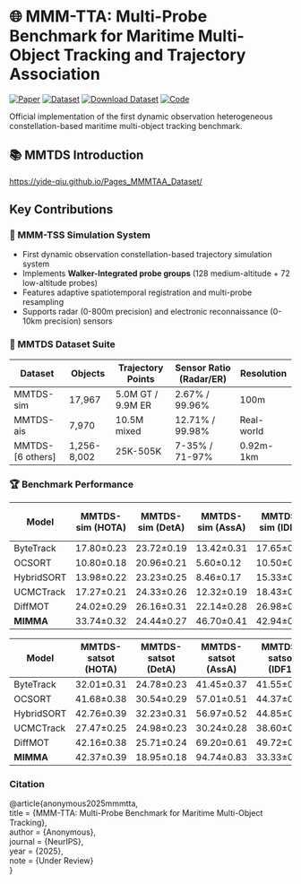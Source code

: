 
# 🌐 MMM-TTA: Multi-Probe Benchmark for Maritime Multi-Object Tracking and Trajectory Association

[![Paper](https://img.shields.io/badge/arXiv-Paper-31AE8A)]()
[![Dataset](https://img.shields.io/badge/Docs-MMTDS_Dataset-0089D6)](https://yide-qiu.github.io/Pages_MMMTAA_Dataset/)
[![Download Dataset](https://img.shields.io/badge/Download-Data-10B981)](https://pan.quark.cn/s/42ff735ebab5)
[![Code](https://img.shields.io/badge/Code-Data-0089D6)](https://github.com/Yide-Qiu/MMTD/)

Official implementation of the first dynamic observation heterogeneous constellation-based maritime multi-object tracking benchmark.

## 📚 MMTDS Introduction

https://yide-qiu.github.io/Pages_MMMTAA_Dataset/

## Key Contributions

### 🌟 MMM-TSS Simulation System
- First dynamic observation constellation-based trajectory simulation system
- Implements **Walker-Integrated probe groups** (128 medium-altitude + 72 low-altitude probes)
- Features adaptive spatiotemporal registration and multi-probe resampling
- Supports radar (0-800m precision) and electronic reconnaissance (0-10km precision) sensors

### 🚢 MMTDS Dataset Suite
| Dataset        | Objects | Trajectory Points | Sensor Ratio (Radar/ER) | Resolution | 
|----------------|---------|-------------------|-------------------------|------------|
| MMTDS-sim      | 17,967  | 5.0M GT / 9.9M ER | 2.67% / 99.96%          | 100m       |
| MMTDS-ais      | 7,970   | 10.5M mixed       | 12.71% / 99.98%         | Real-world |
| MMTDS-[6 others]| 1,256-8,002 | 25K-505K    | 7-35% / 71-97%       | 0.92m-1km  |

### 🏆 Benchmark Performance
| Model       |MMTDS-sim (HOTA)|MMTDS-sim (DetA)|MMTDS-sim (AssA)|MMTDS-sim (IDF1)|MMTDS-satmtb (HOTA)| MMTDS-satmtb (DetA) |MMTDS-satmtb (AssA)|MMTDS-satmtb (IDF1)|MMTDS-ootb (HOTA)|MMTDS-ootb (DetA)  |MMTDS-ootb (AssA)|MMTDS-ootb (IDF1)|MMTDS-otb100 (HOTA)| MMTDS-otb100 (DetA)   |MMTDS-otb100 (AssA)|MMTDS-otb100 (IDF1)|
|-------------|--------|------|---------|---------------------|------|---------------|-----------------|-------|--------|-----------------|--------------|------|--------|------------------|---------|----------|
| ByteTrack   | 17.80±0.23 | 23.72±0.19 | 13.42±0.31 | 17.65±0.27 | 25.14±0.18 | 25.99±0.22 | 24.50±0.29 | 41.55±0.33 | 33.05±0.28 | 21.55±0.24 | 50.97±0.37 | 35.07±0.26 | 41.30±0.31 | 30.24±0.23 | 57.13±0.42 | 46.50±0.39 |
| OCSORT      | 10.80±0.18 | 20.96±0.21 | 5.60±0.12  | 10.50±0.15 | 25.56±0.27 | 29.61±0.32 | 22.24±0.25 | 42.07±0.36 | 36.75±0.29 | 25.87±0.23 | 52.73±0.41 | 35.99±0.33 | 36.30±0.28 | 31.95±0.26 | 42.29±0.34 | 36.48±0.31 |
| HybridSORT  | 13.98±0.22 | 23.23±0.25 | 8.46±0.17  | 15.33±0.19 | 24.87±0.24 | 27.31±0.28 | 22.86±0.27 | 39.47±0.35 | 37.42±0.32 | 26.47±0.29 | 53.62±0.43 | 37.02±0.34 | 42.23±0.37 | 37.55±0.33 | 48.85±0.42 | 41.55±0.38 |
| UCMCTrack   | 17.27±0.21 | 24.33±0.26 | 12.32±0.19 | 18.43±0.22 | 18.72±0.17 | 26.56±0.24 | 13.22±0.18 | 39.45±0.34 | 28.80±0.23 | 22.49±0.21 | 37.03±0.31 | 34.55±0.29 | 31.00±0.27 | 30.95±0.25 | 31.17±0.28 | 42.80±0.36 |
| DiffMOT     | 24.02±0.29 | 26.16±0.31 | 22.14±0.28 | 26.98±0.33 | 25.06±0.26 | 27.85±0.29 | 22.57±0.27 | 38.84±0.35 | 38.92±0.34 | 22.81±0.23 | 66.48±0.53 | 44.27±0.41 | 44.42±0.39 | 30.52±0.28 | 64.66±0.51 | 55.90±0.47 |
| **MIMMA**   | 33.74±0.32 | 24.44±0.27 | 46.70±0.41 | 42.94±0.38 | 44.46±0.39 | 48.13±0.43 | 42.44±0.37 | 54.79±0.48 | 49.03±0.42 | 26.52±0.28 | 92.98±0.72 | 50.00±0.45 | 55.04±0.49 | 39.43±0.35 | 76.89±0.63 | 66.67±0.58 |

| Model       |MMTDS-satsot (HOTA)|MMTDS-satsot (DetA)|MMTDS-satsot (AssA)|MMTDS-satsot (IDF1)|MMTDS-viso (HOTA)| MMTDS-viso (DetA) |MMTDS-viso (AssA)|MMTDS-viso (IDF1)|MMTDS-mtad (HOTA)|MMTDS-mtad (DetA)  |MMTDS-mtad (AssA)|MMTDS-mtad (IDF1)|MMTDS-ais (HOTA)| MMTDS-ais (DetA)|MMTDS-ais (AssA)|MMTDS-ais (IDF1)|
|-------------|----|----------|-----------------|-------------|----------------|---------------|------|--------|------------------|----------|-------|----------|-----------|-------|----------|-----------------|
| ByteTrack   | 32.01±0.31 | 24.78±0.23 | 41.45±0.37 | 41.55±0.36 | 28.26±0.27 | 14.21±0.16 | 56.22±0.49 | 25.64±0.24 | 39.78±0.35 | 39.63±0.34 | 40.04±0.36 | 54.81±0.47 | 19.36±0.21 | 27.07±0.25 | 13.87±0.17 | 21.18±0.22 |
| OCSORT      | 41.68±0.38 | 30.54±0.29 | 57.01±0.51 | 44.37±0.40 | 27.09±0.26 | 14.45±0.15 | 50.78±0.45 | 23.89±0.23 | 30.43±0.28 | 38.93±0.35 | 23.89±0.24 | 43.89±0.39 | 14.86±0.16 | 31.68±0.28 | 6.98±0.09  | 26.61±0.25 |
| HybridSORT  | 42.76±0.39 | 32.23±0.31 | 56.97±0.52 | 44.85±0.41 | 27.96±0.26 | 14.45±0.14 | 54.09±0.48 | 24.25±0.22 | 24.03±0.23 | 31.96±0.29 | 18.17±0.19 | 33.92±0.31 | 14.25±0.15 | 30.33±0.27 | 6.70±0.08  | 25.07±0.24 |
| UCMCTrack   | 27.47±0.25 | 24.98±0.23 | 30.24±0.28 | 38.60±0.35 | 23.38±0.22 | 13.57±0.14 | 40.33±0.36 | 24.75±0.23 | 29.09±0.27 | 39.54±0.36 | 21.50±0.21 | 40.96±0.37 | 11.03±0.12 | 29.60±0.27 | 4.11±0.06  | 14.54±0.16 |
| DiffMOT     | 42.16±0.38 | 25.71±0.24 | 69.20±0.61 | 49.72±0.44 | 22.48±0.21 | 15.47±0.16 | 32.71±0.30 | 29.08±0.27 | 27.91±0.26 | 38.82±0.35 | 20.18±0.20 | 35.76±0.32 | 8.19±0.09  | 25.78±0.24 | 2.61±0.04  | 7.62±0.08  |
| **MIMMA**   | 42.37±0.39 | 18.95±0.18 | 94.74±0.83 | 33.33±0.30 | 61.95±0.55 | 72.49±0.67 | 53.08±0.47 | 73.10±0.65 | 40.73±0.37 | 42.44±0.38 | 39.33±0.35 | 53.43±0.48 | 22.74±0.23 | 31.77±0.29 | 16.31±0.18 | 30.18±0.28 |


### Citation
@article{anonymous2025mmmtta,<br>
  title     = {MMM-TTA: Multi-Probe Benchmark for Maritime Multi-Object Tracking},<br>
  author    = {Anonymous},<br>
  journal   = {NeurIPS},<br>
  year      = {2025},<br>
  note      = {Under Review}<br>
}
